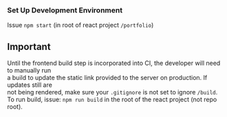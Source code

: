 ### Set Up Development Environment

Issue `npm start` (in root of react project `/portfolio`)

## Important
Until the frontend build step is incorporated into CI, the developer will need to manually run  
a build to update the static link provided to the server on production. If updates still are  
not being rendered, make sure your `.gitignore` is not set to ignore `/build`.  
To run build, issue: `npm run build` in the root of the react project (not repo root).